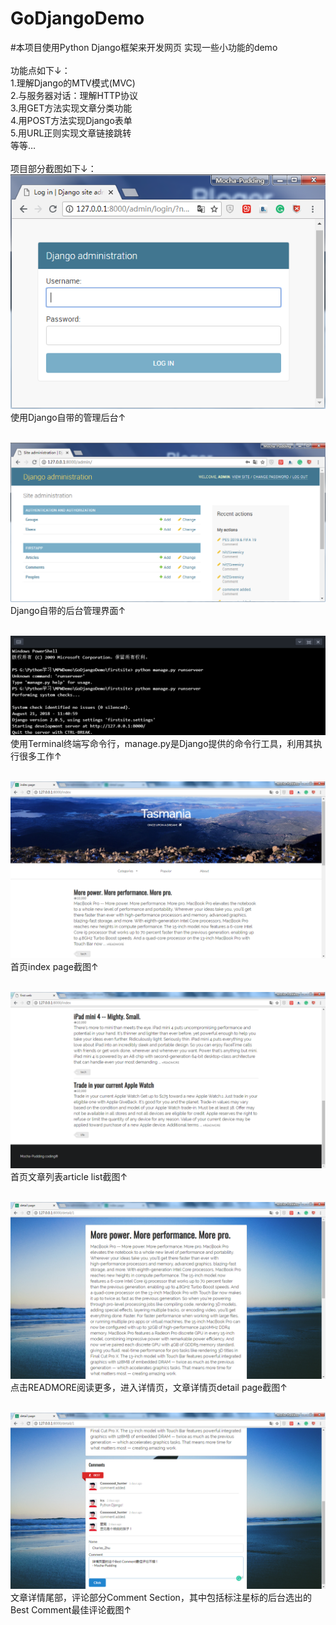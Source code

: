# GoDjangoDemo
#本项目使用Python Django框架来开发网页 实现一些小功能的demo        
</br>
功能点如下↓：</br>
1.理解Django的MTV模式(MVC)</br>
2.与服务器对话：理解HTTP协议</br>
3.用GET方法实现文章分类功能</br>
4.用POST方法实现Django表单</br>
5.用URL正则实现文章链接跳转</br>
等等…
</br>
</br>
项目部分截图如下↓：</br>
![ScreenShot of DjangoAdmin](https://github.com/Mocha-Pudding/GoDjangoDemo/blob/master/Django%20Admin.png) </br>
使用Django自带的管理后台↑</br>
</br>

![ScreenShot of DjangoAdministration](https://github.com/Mocha-Pudding/GoDjangoDemo/blob/master/Django%20administration.png) </br>
Django自带的后台管理界面↑</br>
</br>

![ScreenShot of TerminalShell](https://github.com/Mocha-Pudding/GoDjangoDemo/blob/master/Django%20shell.png) </br>
使用Terminal终端写命令行，manage.py是Django提供的命令行工具，利用其执行很多工作↑</br>
</br>

![ScreenShot of IndexPage](https://github.com/Mocha-Pudding/GoDjangoDemo/blob/master/index%20page.png) </br>
首页index page截图↑</br>
</br>

![ScreenShot of ArticleList](https://github.com/Mocha-Pudding/GoDjangoDemo/blob/master/article%20list.png) </br>
首页文章列表article list截图↑</br>
</br>

![ScreenShot of DetailPage](https://github.com/Mocha-Pudding/GoDjangoDemo/blob/master/detail%20page.png) </br>
点击READMORE阅读更多，进入详情页，文章详情页detail page截图↑</br>
</br>

![ScreenShot of CommentSection](https://github.com/Mocha-Pudding/GoDjangoDemo/blob/master/comment%20section.png) </br>
文章详情尾部，评论部分Comment Section，其中包括标注星标的后台选出的Best Comment最佳评论截图↑</br>
</br>
